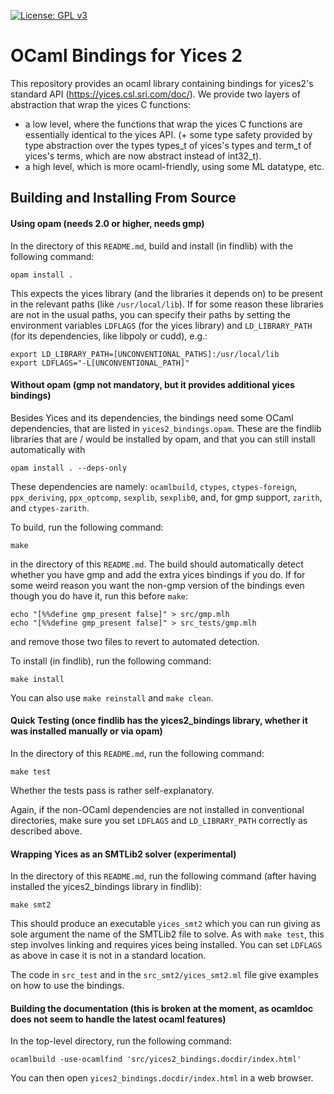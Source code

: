 [![License: GPL v3](https://img.shields.io/badge/License-GPLv3-blue.svg)](https://www.gnu.org/licenses/gpl-3.0)

# OCaml Bindings for Yices 2

This repository provides an ocaml library containing bindings for yices2's standard API (https://yices.csl.sri.com/doc/).
We provide two layers of abstraction that wrap the yices C functions:
- a low level, where the functions that wrap the yices C functions are essentially identical to the yices API.
(+ some type safety provided by type abstraction over the types types_t of yices's types and term_t of yices's terms, which are now abstract instead of int32_t).
- a high level, which is more ocaml-friendly, using some ML datatype, etc.

## Building and Installing From Source

#### Using opam (needs 2.0 or higher, needs gmp)

In the directory of this `README.md`, build and install (in findlib) with the following command:

```
opam install .
```
This expects the yices library (and the libraries it depends on) to be present in the relevant paths (like `/usr/local/lib`). If for some reason these libraries are not in the usual paths, you can specify their paths by setting 
the environment variables `LDFLAGS` (for the yices library) and `LD_LIBRARY_PATH` (for its dependencies, like libpoly or cudd), e.g.:

```
export LD_LIBRARY_PATH=[UNCONVENTIONAL_PATHS]:/usr/local/lib
export LDFLAGS="-L[UNCONVENTIONAL_PATH]"
```

#### Without opam (gmp not mandatory, but it provides additional yices bindings)

Besides Yices and its dependencies, the bindings need some OCaml dependencies, that are listed in `yices2_bindings.opam`. These are the findlib libraries that are / would be installed by opam, and that you can still install automatically with

```
opam install . --deps-only
```
These dependencies are namely: `ocamlbuild`, `ctypes`, `ctypes-foreign`, `ppx_deriving`, `ppx_optcomp`, `sexplib`, `sexplib0`, and, for gmp support, `zarith`, and `ctypes-zarith`.

To build, run the following command:
```
make
```
in the directory of this `README.md`. The build should automatically detect whether you have gmp and add the extra yices bindings if you do.
If for some weird reason you want the non-gmp version of the bindings even though you do have it, run this before `make`:

```
echo "[%%define gmp_present false]" > src/gmp.mlh
echo "[%%define gmp_present false]" > src_tests/gmp.mlh
```
and remove those two files to revert to automated detection.

To install (in findlib), run the following command:
```
make install
```

You can also use `make reinstall` and `make clean`.

#### Quick Testing (once findlib has the yices2_bindings library, whether it was installed manually or via opam)

In the directory of this `README.md`, run the following command:
```
make test
```
Whether the tests pass is rather self-explanatory.

Again, if the non-OCaml dependencies are not installed in conventional directories, make sure you set `LDFLAGS` and `LD_LIBRARY_PATH` correctly as described above.

#### Wrapping Yices as an SMTLib2 solver (experimental)

In the directory of this `README.md`, run the following command (after having installed the yices2_bindings library in findlib):
```
make smt2
```
This should produce an executable `yices_smt2` which you can run giving as sole argument the name of the SMTLib2 file to solve.
As with `make test`, this step involves linking and requires yices being installed. You can set `LDFLAGS` as above in case it is not in a standard location.

The code in `src_test` and in the `src_smt2/yices_smt2.ml` file give examples on how to use the bindings.

#### Building the documentation (this is broken at the moment, as ocamldoc does not seem to handle the latest ocaml features)

In the top-level directory, run the following command:

```
ocamlbuild -use-ocamlfind 'src/yices2_bindings.docdir/index.html'
```
You can then open `yices2_bindings.docdir/index.html` in a web browser.
